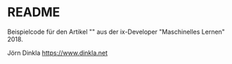 # README

Beispielcode für den Artikel "" aus der ix-Developer "Maschinelles Lernen" 2018.



Jörn Dinkla
https://www.dinkla.net
